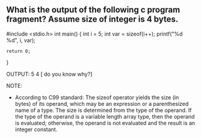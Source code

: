 ## What is the output of the following c program fragment? Assume size of integer is 4 bytes.

#include <stdio.h>
int main() {
    int i = 5;
    int var = sizeof(i++);
    printf("%d %d", i, var);

    return 0;
}


OUTPUT: 5 4 [ do you know why?]


NOTE:
- According to C99 standard:
    The sizeof operator yields the size (in bytes) of its operand, which may be an expression or a parenthesized name of a type. The size is determined from the type of the operand. If the type of the operand is a variable length array type, then the operand is evaluated; otherwise, the operand is not evaluated and the result is an integer constant.


